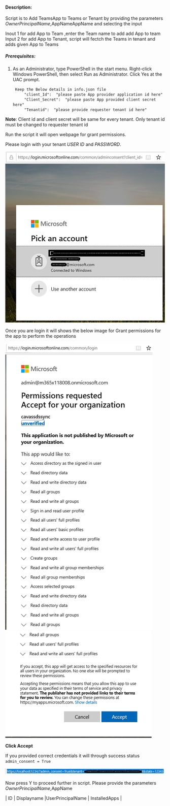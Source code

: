 #### Description:

  Script is to Add TeamsApp to Teams or Tenant by providing the parameters $OwnerPrincipalName,$AppNameAppName and selecting the input 
  
  Inout 1 for add App to Team ,enter the Team name to add add App to team
  Input 2 for add App to Tenant, script will fectch the Teams in tenant and adds given App to Teams

##### Prerequisites:
1. As an Administrator, type PowerShell in the start menu. Right-click Windows PowerShell, then select Run as Administrator.
Click Yes at the UAC prompt.

        Keep the Below details in info.json file
            "client_Id":  "please paste App provider application id here"
            "Client_Secret":  "please paste App provided client secret here"
            "Tenantid":  "please provide requester tenant id here"

**Note**: Client id and client secret will be same for every tenant. Only tenant id must be changed to requester tenant id

Run the script it will open webpage for grant permissions.

Please login with your tenant _USER ID_ and _PASSWORD_.

![Signin](https://github.com/Geetha63/MS-Teams-Scripts/blob/master/Images/Siginin.png)


Once you are login it will shows the below image for Grant permissions for the app to perform the operations

![GrantPermission](https://github.com/Geetha63/MS-Teams-Scripts/blob/master/Images/GrantPermissions.png)
![GrantPermission](https://github.com/Geetha63/MS-Teams-Scripts/blob/master/Images/GrantPermissions2.png)

**Click Accept**

If you provided correct credentials it will through success status `admin_consent = True`

![Admin Consent](https://github.com/Geetha63/MS-Teams-Scripts/blob/master/Images/AdminConsent.png)

Now press Y to proceed further in script.
Please provide the parameters $OwnerPrincipalName,$AppName



| ID | Displayname |UserPrincipalName | InstalledApps |




